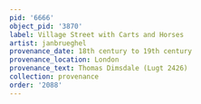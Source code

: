 ```yaml
---
pid: '6666'
object_pid: '3870'
label: Village Street with Carts and Horses
artist: janbrueghel
provenance_date: 18th century to 19th century
provenance_location: London
provenance_text: Thomas Dimsdale (Lugt 2426)
collection: provenance
order: '2088'
---
```

